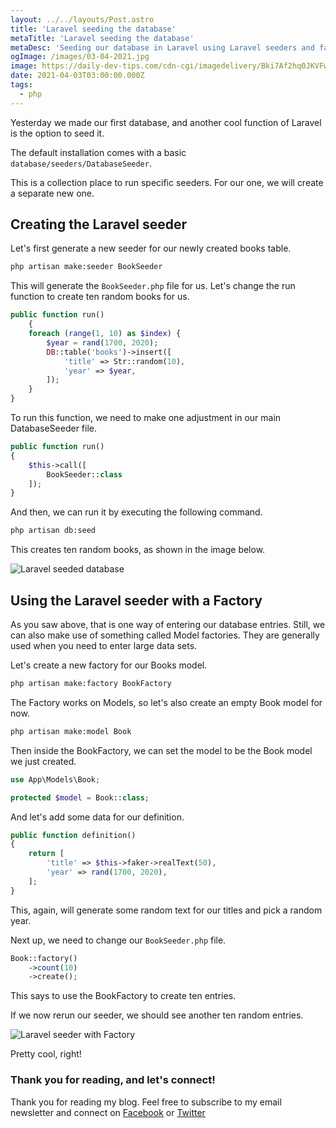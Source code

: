 ```yaml
---
layout: ../../layouts/Post.astro
title: 'Laravel seeding the database'
metaTitle: 'Laravel seeding the database'
metaDesc: 'Seeding our database in Laravel using Laravel seeders and factories'
ogImage: /images/03-04-2021.jpg
image: https://daily-dev-tips.com/cdn-cgi/imagedelivery/Bki7Af2hq0JKVFw1XYYMQg/c8a30ed9-6187-47b8-1060-d4628c017300
date: 2021-04-03T03:00:00.000Z
tags:
  - php
---
```


Yesterday we made our first database, and another cool function of Laravel is the option to seed it.

The default installation comes with a basic `database/seeders/DatabaseSeeder`.

This is a collection place to run specific seeders. For our one, we will create a separate new one.

## Creating the Laravel seeder

Let's first generate a new seeder for our newly created books table.

```bash
php artisan make:seeder BookSeeder
```

This will generate the `BookSeeder.php` file for us. Let's change the run function to create ten random books for us.

```php
public function run()
    {
    foreach (range(1, 10) as $index) {
        $year = rand(1700, 2020);
        DB::table('books')->insert([
            'title' => Str::random(10),
            'year' => $year,
        ]);
    }
}
```

To run this function, we need to make one adjustment in our main DatabaseSeeder file.

```php
public function run()
{
    $this->call([
        BookSeeder::class
    ]);
}
```

And then, we can run it by executing the following command.

```bash
php artisan db:seed
```

This creates ten random books, as shown in the image below.

![Laravel seeded database](https://cdn.hashnode.com/res/hashnode/image/upload/v1617085232847/MG9_V_FbB.png)

## Using the Laravel seeder with a Factory

As you saw above, that is one way of entering our database entries. Still, we can also make use of something called Model factories.
They are generally used when you need to enter large data sets.

Let's create a new factory for our Books model.

```bash
php artisan make:factory BookFactory
```

The Factory works on Models, so let's also create an empty Book model for now.

```bash
php artisan make:model Book
```

Then inside the BookFactory, we can set the model to be the Book model we just created.

```php
use App\Models\Book;

protected $model = Book::class;
```

And let's add some data for our definition.

```php
public function definition()
{
    return [
        'title' => $this->faker->realText(50),
        'year' => rand(1700, 2020),
    ];
}
```

This, again, will generate some random text for our titles and pick a random year.

Next up, we need to change our `BookSeeder.php` file.

```php
Book::factory()
    ->count(10)
    ->create();
```

This says to use the BookFactory to create ten entries.

If we now rerun our seeder, we should see another ten random entries.

![Laravel seeder with Factory](https://cdn.hashnode.com/res/hashnode/image/upload/v1617085921720/G6Rm2L7pL.png)

Pretty cool, right!

### Thank you for reading, and let's connect!

Thank you for reading my blog. Feel free to subscribe to my email newsletter and connect on [Facebook](https://www.facebook.com/DailyDevTipsBlog) or [Twitter](https://twitter.com/DailyDevTips1)
